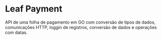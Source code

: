 # Leaf Payment

API de uma folha de pagamento em GO com conversão de tipos de dados, comunicações HTTP, loggin de registros, conversão de dados e operações com datas.
